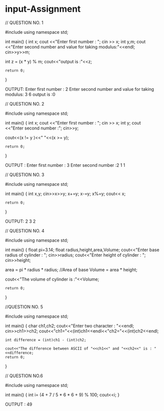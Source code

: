 # input-Assignment

// QUESTION NO. 1

#include<iostream>
using namespace std;

int main()
{
  int x;
  cout <<"Enter first number : ";
  cin >> x;
  int y,m;
  cout <<"Enter second number and value for taking modulus:"<<endl;
  cin>>y>>m;

  int z = (x * y) % m;
  cout<<"output is :"<<z;

    return 0;
}

OUTPUT:
Enter first number : 2
Enter second number and value for taking modulus:
3
6
output is :0



// QUESTION NO. 2


#include<iostream>
using namespace std;

int main()
{
  int x;
  cout <<"Enter first number : ";
  cin >> x;
  int y;
  cout <<"Enter second number :";
  cin>>y;

  cout<<(x != y )<<" "<<(x >= y);

    return 0;
}


OUTPUT :
Enter first number : 3
Enter second number :2
1 1



// QUESTION NO. 3

#include<iostream>
using namespace std;

int main()
{
  int x,y;
  cin>>x>>y;
  x+=y;
  x-=y;
  x%=y;
  cout<< x;
 

    return 0;
}


OUTPUT:
2
3
2



// QUESTION NO. 4

#include<iostream>
using namespace std;

int main()
{
  float pi=3.14;
  float radius,height,area,Volume;
  cout<<"Enter base radius of cylinder : ";
  cin>>radius;
  cout<<"Enter height of cylinder : ";
  cin>>height;

  area = pi * radius * radius;  //Area of base
  Volume = area  * height;

  cout<<"The volume of cylinder is :"<<Volume;

    return 0;
}




//QUESTION NO. 5


#include<iostream>
using namespace std;

int main()
{
  char ch1,ch2;
  cout<<"Enter two character : "<<endl;
  cin>>ch1>>ch2;
  cout<<"ch1="<<(int)ch1<<endl<<"ch2="<<(int)ch2<<endl;
    
    int difference = (int)ch1 - (int)ch2;

    cout<<"The difference between ASCII of "<<ch1<<" and "<<ch2<<" is : "<<difference;
    return 0;
}




// QUESTION NO.6


#include<iostream>
using namespace std;

int main()
{
 int i= (4 + 7 / 5 * 6 * 6 + 9) % 100;
 cout<<i;
}

OUTPUT :
49

